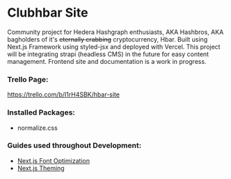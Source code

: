 # Clubhbar Site
Community project for Hedera Hashgraph enthusiasts, AKA Hashbros, AKA bagholders of it's ~~eternally crabbing~~ cryptocurrency, Hbar. Built using Next.js Framework using styled-jsx and deployed with Vercel. This project will be integrating strapi (headless CMS) in the future for easy content management. Frontend site and documentation is a work in progress.

### Trello Page:
https://trello.com/b/I1rH4SBK/hbar-site

### Installed Packages:
- normalize.css

### Guides used throughout Development:
* [Next.js Font Optimization](https://nextjs.org/docs/basic-features/font-optimization)
* [Next.js Theming](https://nextjs.org/blog/styling-next-with-styled-jsx)